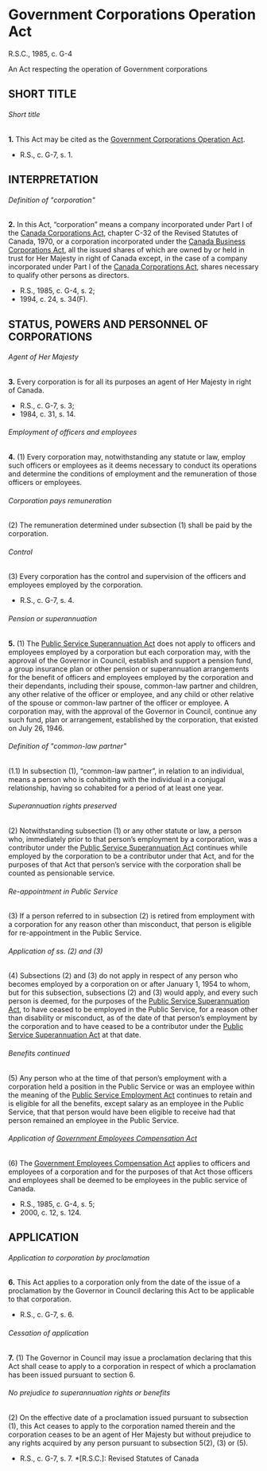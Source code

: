 # Government Corporations Operation Act

R.S.C., 1985, c. G-4

An Act respecting the operation of Government corporations

## SHORT TITLE

###### Short title

**1.** This Act may be cited as the [Government Corporations Operation Act](/canada/eng/acts/G/G-4.md).

  * R.S., c. G-7, s. 1.

## INTERPRETATION

###### Definition of "corporation"

**2.** In this Act, “corporation” means a company incorporated under Part I of the [Canada Corporations Act](/canada/eng/acts/C/C-1.8.md), chapter C-32 of the Revised Statutes of Canada, 1970, or a corporation incorporated under the [Canada Business Corporations Act](/canada/eng/acts/C/C-44.md), all the issued shares of which are owned by or held in trust for Her Majesty in right of Canada except, in the case of a company incorporated under Part I of the [Canada Corporations Act](/canada/eng/acts/C/C-1.8.md), shares necessary to qualify other persons as directors.

  * R.S., 1985, c. G-4, s. 2;
  * 1994, c. 24, s. 34(F).

## STATUS, POWERS AND PERSONNEL OF CORPORATIONS

###### Agent of Her Majesty

**3.** Every corporation is for all its purposes an agent of Her Majesty in right of Canada.

  * R.S., c. G-7, s. 3;
  * 1984, c. 31, s. 14.

###### Employment of officers and employees

**4.** (1) Every corporation may, notwithstanding any statute or law, employ such officers or employees as it deems necessary to conduct its operations and determine the conditions of employment and the remuneration of those officers or employees.

###### Corporation pays remuneration

(2) The remuneration determined under subsection (1) shall be paid by the corporation.

###### Control

(3) Every corporation has the control and supervision of the officers and employees employed by the corporation.

  * R.S., c. G-7, s. 4.

###### Pension or superannuation

**5.** (1) The [Public Service Superannuation Act](/canada/eng/acts/P/P-36.md) does not apply to officers and employees employed by a corporation but each corporation may, with the approval of the Governor in Council, establish and support a pension fund, a group insurance plan or other pension or superannuation arrangements for the benefit of officers and employees employed by the corporation and their dependants, including their spouse, common-law partner and children, any other relative of the officer or employee, and any child or other relative of the spouse or common-law partner of the officer or employee. A corporation may, with the approval of the Governor in Council, continue any such fund, plan or arrangement, established by the corporation, that existed on July 26, 1946.

###### Definition of "common-law partner"

(1.1) In subsection (1), “common-law partner”, in relation to an individual, means a person who is cohabiting with the individual in a conjugal relationship, having so cohabited for a period of at least one year.

###### Superannuation rights preserved

(2) Notwithstanding subsection (1) or any other statute or law, a person who, immediately prior to that person’s employment by a corporation, was a contributor under the [Public Service Superannuation Act](/canada/eng/acts/P/P-36.md) continues while employed by the corporation to be a contributor under that Act, and for the purposes of that Act that person’s service with the corporation shall be counted as pensionable service.

###### Re-appointment in Public Service

(3) If a person referred to in subsection (2) is retired from employment with a corporation for any reason other than misconduct, that person is eligible for re-appointment in the Public Service.

###### Application of ss. (2) and (3)

(4) Subsections (2) and (3) do not apply in respect of any person who becomes employed by a corporation on or after January 1, 1954 to whom, but for this subsection, subsections (2) and (3) would apply, and every such person is deemed, for the purposes of the [Public Service Superannuation Act](/canada/eng/acts/P/P-36.md), to have ceased to be employed in the Public Service, for a reason other than disability or misconduct, as of the date of that person’s employment by the corporation and to have ceased to be a contributor under the [Public Service Superannuation Act](/canada/eng/acts/P/P-36.md) at that date.

###### Benefits continued

(5) Any person who at the time of that person’s employment with a corporation held a position in the Public Service or was an employee within the meaning of the [Public Service Employment Act](/canada/eng/acts/P/P-33.01.md) continues to retain and is eligible for all the benefits, except salary as an employee in the Public Service, that that person would have been eligible to receive had that person remained an employee in the Public Service.

###### Application of [Government Employees Compensation Act](/canada/eng/acts/G/G-5.md)

(6) The [Government Employees Compensation Act](/canada/eng/acts/G/G-5.md) applies to officers and employees of a corporation and for the purposes of that Act those officers and employees shall be deemed to be employees in the public service of Canada.

  * R.S., 1985, c. G-4, s. 5;
  * 2000, c. 12, s. 124.

## APPLICATION

###### Application to corporation by proclamation

**6.** This Act applies to a corporation only from the date of the issue of a proclamation by the Governor in Council declaring this Act to be applicable to that corporation.

  * R.S., c. G-7, s. 6.

###### Cessation of application

**7.** (1) The Governor in Council may issue a proclamation declaring that this Act shall cease to apply to a corporation in respect of which a proclamation has been issued pursuant to section 6.

###### No prejudice to superannuation rights or benefits

(2) On the effective date of a proclamation issued pursuant to subsection (1), this Act ceases to apply to the corporation named therein and the corporation ceases to be an agent of Her Majesty but without prejudice to any rights acquired by any person pursuant to subsection 5(2), (3) or (5).

  * R.S., c. G-7, s. 7.
  *[R.S.C.]: Revised Statutes of Canada
